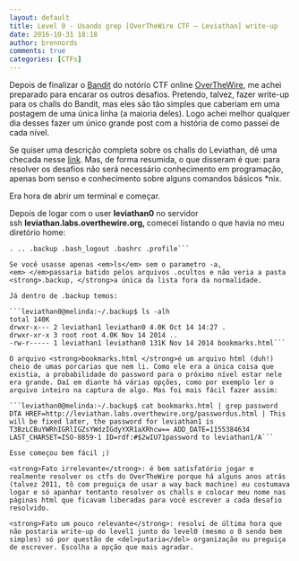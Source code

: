 ```yaml
---
layout: default
title: Level 0 - Usando grep [OverTheWire CTF – Leviathan] write-up
date: 2016-10-31 18:18
author: brennords
comments: true
categories: [CTFs]
---
```

Depois de finalizar o <a href="http://overthewire.org/wargames/bandit/">Bandit</a> do notório CTF online <a href="http://overthewire.org/about">OverTheWire</a>, me achei preparado para encarar os outros desafios. Pretendo, talvez, fazer write-up para os challs do Bandit, mas eles são tão simples que caberiam em uma postagem de uma única linha (a maioria deles). Logo achei melhor qualquer dia desses fazer um único grande post com a história de como passei de cada nível.

Se quiser uma descrição completa sobre os challs do Leviathan, dê uma checada nesse <a href="http://overthewire.org/wargames/leviathan/">link</a>. Mas, de forma resumida, o que disseram é que: para resolver os desafios não será necessário conhecimento em programação, apenas bom senso e conhecimento sobre alguns comandos básicos *nix.

Era hora de abrir um terminal e começar.

Depois de logar com o user <strong>leviathan0</strong> no servidor ssh <strong>leviathan.labs.overthewire.org, </strong>comecei listando o que havia no meu diretório home:

```leviathan0@melinda:~$ ls -a
. .. .backup .bash_logout .bashrc .profile```

Se você usasse apenas <em>ls</em> sem o parametro -a,<em> </em>passaria batido pelos arquivos .ocultos e não veria a pasta <strong>.backup, </strong>a única da lista fora da normalidade.

Já dentro de .backup temos:

```leviathan0@melinda:~/.backup$ ls -alh
total 140K
drwxr-x--- 2 leviathan1 leviathan0 4.0K Oct 14 14:27 .
drwxr-xr-x 3 root root 4.0K Nov 14 2014 ..
-rw-r----- 1 leviathan1 leviathan0 131K Nov 14 2014 bookmarks.html```

O arquivo <strong>bookmarks.html </strong>é um arquivo html (duh!) cheio de umas porcarias que nem li. Como ele era a única coisa que existia, a probabilidade do password para o próximo nível estar nele era grande. Daí em diante há várias opções, como por exemplo ler o arquivo inteiro na captura de algo. Mas foi mais fácil fazer assim:

```leviathan0@melinda:~/.backup$ cat bookmarks.html | grep password
DTA HREF=http://leviathan.labs.overthewire.org/passwordus.html | This will be fixed later, the password for leviathan1 is T3BzLCBuYWRhIGRlIGZsYWdzIGdyYXR1aXRhcw== ADD_DATE=1155384634 LAST_CHARSET=ISO-8859-1 ID=rdf:#$2wIU71password to leviathan1/A```

Esse começou bem fácil ;)

<strong>Fato irrelevante</strong>: é bem satisfatório jogar e realmente resolver os ctfs do OverTheWire porque há alguns anos atrás (talvez 2011, tô com preguiça de usar a way back machine) eu costumava logar e só apanhar tentanto resolver os challs e colocar meu nome nas páginas html que ficavam liberadas para você escrever a cada desafio resolvido.

<strong>Fato um pouco relevante</strong>: resolvi de última hora que não postaria write-up do level1 junto do level0 (mesmo o 0 sendo bem simples) só por questão de <del>putaria</del> organização ou preguiça de escrever. Escolha a opção que mais agradar.
